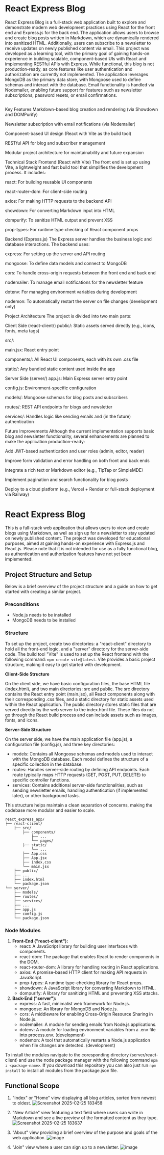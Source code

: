 # React Express Blog
React Express Blog is a full-stack web application built to explore and demonstrate modern web development practices using React for the front end and Express.js for the back end. The application allows users to browse and create blog posts written in Markdown, which are dynamically rendered into sanitized HTML. Additionally, users can subscribe to a newsletter to receive updates on newly published content via email. This project was developed as a learning tool, with the primary goal of gaining hands-on experience in building scalable, component-based UIs with React and implementing RESTful APIs with Express. While functional, this blog is not production-ready, as core features like user authentication and authorization are currently not implemented. The application leverages MongoDB as the primary data store, with Mongoose used to define schemas and interact with the database. Email functionality is handled via Nodemailer, enabling future support for features such as newsletter subscriptions, password resets, or email confirmations.

##
Key Features
Markdown-based blog creation and rendering (via Showdown and DOMPurify)

Newsletter subscription with email notifications (via Nodemailer)

Component-based UI design (React with Vite as the build tool)

RESTful API for blog and subscriber management

Modular project architecture for maintainability and future expansion

Technical Stack
Frontend (React with Vite)
The front end is set up using Vite, a lightweight and fast build tool that simplifies the development process. It includes:

react: For building reusable UI components

react-router-dom: For client-side routing

axios: For making HTTP requests to the backend API

showdown: For converting Markdown input into HTML

dompurify: To sanitize HTML output and prevent XSS

prop-types: For runtime type checking of React component props

Backend (Express.js)
The Express server handles the business logic and database interactions. The backend uses:

express: For setting up the server and API routing

mongoose: To define data models and connect to MongoDB

cors: To handle cross-origin requests between the front end and back end

nodemailer: To manage email notifications for the newsletter feature

dotenv: For managing environment variables during development

nodemon: To automatically restart the server on file changes (development only)

Project Architecture
The project is divided into two main parts:

Client Side (react-client/)
public/: Static assets served directly (e.g., icons, fonts, meta tags)

src/:

main.jsx: React entry point

components/: All React UI components, each with its own .css file

static/: Any bundled static content used inside the app

Server Side (server/)
app.js: Main Express server entry point

config.js: Environment-specific configuration

models/: Mongoose schemas for blog posts and subscribers

routes/: REST API endpoints for blogs and newsletter

services/: Handles logic like sending emails and (in the future) authentication

Future Improvements
Although the current implementation supports basic blog and newsletter functionality, several enhancements are planned to make the application production-ready:

Add JWT-based authentication and user roles (admin, editor, reader)

Improve form validation and error handling on both front and back ends

Integrate a rich text or Markdown editor (e.g., TipTap or SimpleMDE)

Implement pagination and search functionality for blog posts

Deploy to a cloud platform (e.g., Vercel + Render or full-stack deployment via Railway)




# React Express Blog
This is a full-stack web application that allows users to view and create blogs using Markdown, as well as sign up for a newsletter to stay updated on newly published content. The project was developed for educational purposes, aimed at gaining hands-on experience with Express.js and React.js. Please note that it is not intended for use as a fully functional blog, as authentication and authorization features have not yet been implemented.

## Project Structure and Setup
Below is a brief overview of the project structure and a guide on how to get started with creating a similar project.

### Preconditions
- Node.js needs to be installed
- MongoDB needs to be installed

### Structure
To set up the project, create two directories: a "react-client" directory to hold all the front-end logic, and a "server" directory for the server-side code. The build tool "Vite" is used to set up the React frontend with the following command: `npm create vite@latest`. Vite provides a basic project structure, making it easy to get started with development.

**Client-Side Structure**

On the client side, we have basic configuration files, the base HTML file (index.html), and two main directories: src and public.
The src directory contains the React entry point (main.jsx), all React components along with their corresponding .css files, and a static directory for static assets used within the React application.
The public directory stores static files that are served directly by the web server to the index.html file. These files do not go through the React build process and can include assets such as images, fonts, and icons.

**Server-Side Structure**

On the server side, we have the main application file (app.js), a configuration file (config.js), and three key directories:
- models: Contains all Mongoose schemas and models used to interact with the MongoDB database. Each model defines the structure of a specific collection in the database.
- routes: Handles server-side routing by defining API endpoints. Each route typically maps HTTP requests (GET, POST, PUT, DELETE) to specific controller functions.
- services: Contains additional server-side functionalities, such as sending newsletter emails, handling authentication (if implemented later), or other background tasks.

This structure helps maintain a clean separation of concerns, making the codebase more modular and easier to scale.
```
react_express_app/
├── react-client/
    ├── src/
        ├── components/
            ├── ...
            └── pages/
        ├── static/
            └── ...
        ├── App.css
        ├── App.jsx
        ├── index.css
        └── main.jsx
    ├── public/
    ├── ...
    ├── index.html
    └── package.json
└── server/
    ├── models/
    ├── routes/
    ├── services/
    ├── ...
    ├── app.js
    ├── config.js
    └── package.json

```

### Node Modules
  1) **Front-End ("react-client"):**
      - react: A JavaScript library for building user interfaces with components.
      - react-dom: The package that enables React to render components in the DOM.
      - react-router-dom: A library for handling routing in React applications.
      - axios: A promise-based HTTP client for making API requests in JavaScript.
      - prop-types: A runtime type-checking library for React props.
      - showdown: A JavaScript library for converting Markdown to HTML.
      - dompurify: A library for sanitizing HTML and preventing XSS attacks.
  2) **Back-End ("server"):**
      - express: A fast, minimalist web framework for Node.js.
      - mongoose: An library for MongoDB and Node.js.
      - cors: A middleware for enabling Cross-Origin Resource Sharing in Node.js.
      - nodemailer: A module for sending emails from Node.js applications.
      - dotenv: A module for loading environment variables from a .env file into process.env. (development)
      - nodemon: A tool that automatically restarts a Node.js application when file changes are detected. (development)
  
To install the modules navigate to the coresponding directory (server/react-client) and use the node package manager with the following command `npm i <package-name>`. If you download this repository you can also just run `npm install` to install all modules from the package.json file.

## Functional Scope
1) "Index" or "Home" view displaying all blog articles, sorted from newest to oldest. ![Screenshot 2025-02-25 183458](https://github.com/user-attachments/assets/49bb53f1-fb67-4d67-8d49-da7c6d2e7516)

2) "New Article" view featuring a text field where users can write in Markdown and see a live preview of the formatted content as they type. ![Screenshot 2025-02-25 183637](https://github.com/user-attachments/assets/cf0482e8-74ef-4602-a2a0-fcfc424fc091)

3) "About" view providing a brief overview of the purpose and goals of the web application. ![image](https://github.com/user-attachments/assets/7c79d909-33bf-4376-b78a-c84e8ea06af8)

4) "Join" view where a user can sign up to a newsletter. ![image](https://github.com/user-attachments/assets/70aa9be2-ec35-4017-817f-1049aafec9e0)
